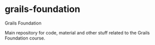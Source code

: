 grails-foundation
=================

Grails Foundation

Main repository for code, material and other stuff related to the Grails Foundation course.

